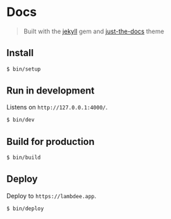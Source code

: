# Docs

> Built with the [jekyll](https://jekyllrb.com/) gem
> and [just-the-docs](https://github.com/just-the-docs/just-the-docs) theme

## Install

```sh
$ bin/setup
```

## Run in development

Listens on `http://127.0.0.1:4000/`.

```sh
$ bin/dev
```

## Build for production

```sh
$ bin/build
```

## Deploy

Deploy to `https://lambdee.app`.

```sh
$ bin/deploy
```
